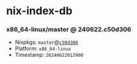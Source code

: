 # nix-index-db
### x86_64-linux/master @ 240622.c50d306
- Nixpkgs: `master`@[`c50d306`](https://github.com/NixOS/nixpkgs/commit/c50d3067cb1937cafaf03d46003d23032cbeafa3)
- Platform: `x86_64-linux`
- Timestamp: `20240622012900`
